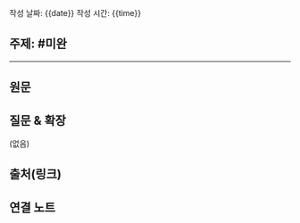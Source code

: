 작성 날짜: {{date}}
작성 시간: {{time}}

## 주제: #미완

----
## 원문


## 질문 & 확장

(없음)

## 출처(링크)


## 연결 노트










